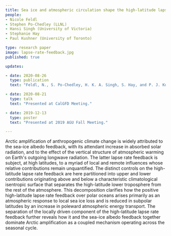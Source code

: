 ```yaml
---
title: Sea ice and atmospheric circulation shape the high-latitude lapse rate feedback 
people:
- Nicole Feldl
- Stephen Po-Chedley (LLNL)
- Hansi Singh (University of Victoria)
- Stephanie Hay
- Paul Kushner (University of Toronto)

type: research paper
image: lapse-rate-feedback.jpg
published: true

updates:

- date: 2020-08-26
  type: publication
  text: "Feldl, N., S. Po-Chedley, H. K. A. Singh, S. Hay, and P. J. Kusher (2020), <i>npj Climate and Atmospheric Science</i>, accepted." 

- date: 2020-08-21
  type: talk 
  text: "Presented at CalGFD Meeting." 

- date: 2019-12-13
  type: poster 
  text: "Presented at 2019 AGU Fall Meeting." 

---
```


Arctic amplification of anthropogenic climate change is widely attributed to the sea-ice albedo feedback, with its attendant increase in absorbed solar radiation, and to the effect of the vertical structure of atmospheric warming on Earth's outgoing longwave radiation. The latter lapse rate feedback is subject, at high latitudes, to a myriad of local and remote influences whose relative contributions remain unquantified. The distinct controls on the high-latitude lapse rate feedback are here partitioned into upper and lower contributions originating above and below a characteristic climatological isentropic surface that separates the high-latitude lower troposphere from the rest of the atmosphere. This decomposition clarifies how the positive high-latitude lapse rate feedback over polar oceans arises primarily as an atmospheric response to local sea ice loss and is reduced in subpolar latitudes by an increase in poleward atmospheric energy transport. The separation of the locally driven component of the high-latitude lapse rate feedback further reveals how it and the sea-ice albedo feedback together dominate Arctic amplification as a coupled mechanism operating across the seasonal cycle.

